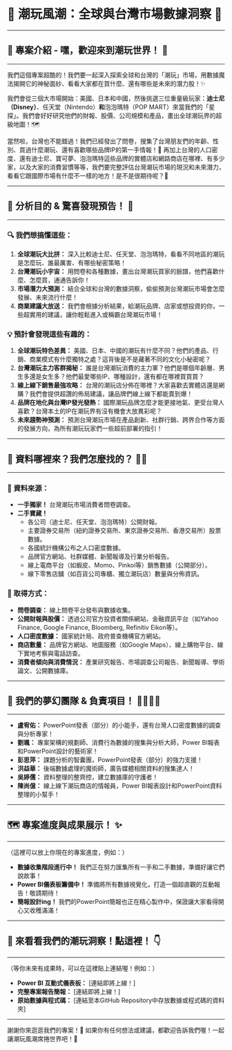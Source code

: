 # 🌈 潮玩風潮：全球與台灣市場數據洞察 🧸

---

## 🌟 專案介紹 - 嘿，歡迎來到潮玩世界！ 🚀
---
我們這個專案超酷的！我們要一起深入探索全球和台灣的「潮玩」市場，用數據魔法揭開它的神秘面紗、看看大家都在買什麼、還有哪些是未來的潛力股！✨

我們會從三個大市場開始：美國、日本和中國，然後挑選三位重量級玩家：**迪士尼（Disney）**、任天堂（Nintendo）**和**泡泡瑪特（POP MART）來當我們的「星探」。我們會好好研究他們的財報、股價、公司規模和產品，畫出全球潮玩界的超級地圖！🗺️

當然啦，台灣也不能錯過！我們已經發出了問卷，搜集了台灣朋友們的年齡、性別、買過什麼潮玩、還有喜歡哪些品牌IP的第一手情報！💖 再加上台灣的人口密度、還有迪士尼、寶可夢、泡泡瑪特這些品牌的實體店和網路商店在哪裡、有多少家，以及大家的消費習慣等等，我們要完整評估台灣潮玩市場的現況和未來潛力，看看它跟國際市場有什麼不一樣的地方！是不是很期待呢？🤩

---

## 🎯 分析目的 & 驚喜發現預告！ 🎁
---

### 🔍 我們想搞懂這些：
1.  **全球潮玩大比拼：** 深入比較迪士尼、任天堂、泡泡瑪特，看看不同地區的潮玩是怎麼玩、誰最厲害、有哪些秘密策略！
2.  **台灣潮玩小宇宙：** 用問卷和各種數據，畫出台灣潮玩買家的臉譜，他們喜歡什麼、怎麼買，通通告訴你！
3.  **市場潛力大預測：** 結合全球和台灣的數據洞察，偷偷預測台灣潮玩市場會怎麼發展、未來流行什麼！
4.  **商業建議大放送：** 我們會根據分析結果，給潮玩品牌、店家或想投資的你，一些超實用的建議，讓你輕鬆進入或稱霸台灣潮玩市場！

### 💡 預計會發現這些有趣的：
1.  **全球潮玩特色差異：** 美國、日本、中國的潮玩有什麼不同？他們的產品、行銷、商業模式有什麼獨特之處？這背後是不是藏著不同的文化小秘密呢？
2.  **台灣潮玩主力客群揭秘：** 誰是台灣潮玩消費的主力軍？他們是哪個年齡層、男生多還是女生多？他們最愛哪些IP、哪種設計，還有都在哪裡買買買？
3.  **線上線下銷售最強攻略：** 台灣的潮玩店分佈在哪裡？大家喜歡去實體店還是網購？我們會提供超讚的佈局建議，讓品牌們線上線下都能賣到爆！
4.  **品牌在地化與台灣IP發光發熱：** 國際潮玩品牌怎麼才能更接地氣、更受台灣人喜歡？台灣本土的IP在潮玩界有沒有機會大放異彩呢？
5.  **未來趨勢神預測：** 預測台灣潮玩市場在產品創新、社群行銷、跨界合作等方面的發展方向，為所有潮玩玩家們一些超前部署的指引！

---

## 💖 資料哪裡來？我們怎麼找的？ 🕵️‍♀️
---

### 📂 資料來源：
* **一手獨家！** 台灣潮玩市場消費者問卷調查。
* **二手寶藏！**
    * 各公司（迪士尼、任天堂、泡泡瑪特）公開財報。
    * 主要證券交易所（紐約證券交易所、東京證券交易所、香港交易所）股票數據。
    * 各國統計機構公布之人口密度數據。
    * 品牌官方網站、社群媒體、新聞報導及行業分析報告。
    * 線上電商平台（如蝦皮、Momo、Pinkoi等）銷售數據（公開部分）。
    * 線下零售店舖（如百貨公司專櫃、獨立潮玩店）數量與分佈資訊。

### 🚀 取得方式：
* **問卷調查：** 線上問卷平台發布與數據收集。
* **公開財報與股價：** 透過公司官方投資者關係網站、金融資訊平台（如Yahoo Finance, Google Finance, Bloomberg, Refinitiv Eikon等）。
* **人口密度數據：** 國家統計局、政府普查機構官方網站。
* **商店數量：** 品牌官方網站、地圖服務（如Google Maps）、線上購物平台、線下實地考察與電話訪查。
* **消費者傾向與消費情況：** 產業研究報告、市場調查公司報告、新聞報導、學術論文、公開數據庫。

---

## 👑 我們的夢幻團隊 & 負責項目！ 🦸‍♀️🦸‍♂️
---

* **盧宥佑：** PowerPoint發表（部分）的小能手，還有台灣人口密度數據的調查與分析專家！
* **劉颯：** 專案架構的規劃師、消費行為數據的搜集與分析大師，Power BI報表和PowerPoint設計的藝術家！
* **彭思萍：** 課題分析的智囊團，PowerPoint發表（部分）的強力支援！
* **洪益華：** 後端數據處理的魔術師，廣告媒體相關資料的搜集達人！
* **吳婷儒：** 資料整理的整齊控，建立數據庫的守護者！
* **陳尚億：** 線上線下潮玩商店的情報員，Power BI報表設計和PowerPoint資料整理的小幫手！

---

## 🗺️ 專案進度與成果展示！ ✨
---
（這裡可以放上你現在的專案進度，例如：）
* **數據收集階段進行中！** 我們正在努力匯集所有一手和二手數據，準備好讓它們說故事！
* **Power BI儀表板籌備中！** 準備將所有數據視覺化，打造一個超直觀的互動報告！敬請期待！
* **簡報設計ing！** 我們的PowerPoint簡報也正在精心製作中，保證讓大家看得開心又收穫滿滿！

---

## 🚀 來看看我們的潮玩洞察！點這裡！ 👇
---
（等你未來有成果時，可以在這裡貼上連結喔！例如：）
* **Power BI 互動式儀表板：** [連結即將上線！]
* **完整專案報告簡報：** [連結即將上線！]
* **原始數據與程式碼：** [連結至本GitHub Repository中存放數據或程式碼的資料夾]

---
謝謝你來逛逛我們的專案！💖 如果你有任何想法或建議，都歡迎告訴我們喔！一起讓潮玩風潮席捲世界吧！🥳
